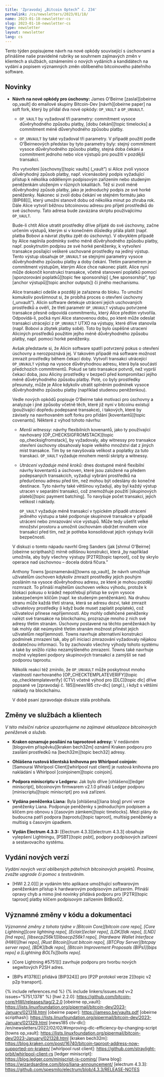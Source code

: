 ```yaml
---
title: 'Zpravodaj „Bitcoin Optech” č. 234'
permalink: /cs/newsletters/2023/01/18/
name: 2023-01-18-newsletter-cs
slug: 2023-01-18-newsletter-cs
type: newsletter
layout: newsletter
lang: cs
---
```

Tento týden popisujeme návrh na nové opkódy související s úschovnami
a přinášíme naše pravidelné rubriky se souhrnem zajímavých změn
v klientech a službách, oznámeními o nových vydáních a kandidátech
na vydání a popisem významných změn oblíbeného bitcoinového
páteřního software.

## Novinky

- **Návrh na nové opkódy pro úschovny:** James O'Beirne [zaslal][obeirne
  op_vault] do emailové skupiny Bitcoin-Dev [návrh][obeirne paper]
  na soft fork, který by přidal dva nové opkódy: `OP_VAULT` a `OP_UNVAULT`.

  - `OP_VAULT` by vyžadoval tři parametry: commitment vysoce
    důvěryhodného způsobu platby, [dobu čekání][topic timelocks]
    a commitment méně důveryhodného způsobu platby.

  - `OP_UNVAULT` by také vyžadoval tři parametry. V případě použití
    podle O'Beirneových představ by tyto parametry byly: stejný
    commitment vysoce důvěryhodného způsobu platby, stejná doba
    čekání a commitment jednoho nebo více výstupů pro použití
    v pozdější transakci.

  Pro vytvoření [úschovny][topic vaults] („vault”) si Alice zvolí
  vysoce důvěryhodný způsob platby, např. vícenásobný podpis vyžadující
  přístup k několika odděleným podpisovým zařízením nebo studeným
  peněženkám uloženým v různých lokalitách. Též si zvolí méně
  důvěryhodný způsob platby, jako je jednoduchý podpis ze své horké
  peněženky. Nakonec si zvolí dobu čekání ve stejném formátu jako [BIP68][],
  který umožní stanovit dobu od několika minut po zhruba rok. Dále
  Alice vytvoří běžnou bitcoinovou adresu pro přijetí prostředků
  do své úschovny. Tato adresa bude zavázána skriptu používajícímu
  `OP_VAULT`.

  Bude-li chtít Alice utratit prostředky dříve přijaté do své úschovny,
  začne určením výstupů, kterým si v konečném důsledky přála platit
  (např. platba Bobovi a návrat zbytku zpět do úschovny). V obvyklém
  případě by Alice naplnila podmínky svého méně důvěryhodného způsobu
  platby, např. poskytnutím podpisu ze své horké peněženky, k vytvoření
  transakce posílající veškeré uschované prostředky na jediný výstup.
  Tento výstup obsahuje `OP_UNVAULT` se stejnými parametry vysoce
  důvěryhodného způsobu platby a doby čekání. Třetím parametrem je
  commitment výstupům, kterým Alice chce nakonec platit. Alice nyní
  může dokončit konstrukci transakce, včetně stanovení poplatků
  pomocí [sponzorování poplatků][topic fee sponsorship] („fee
  sponsorship”, typ [anchor výstupů][topic anchor outputs]) či jiného
  mechanismu.

  Alice transakci odešle a později je zařazena do bloku. To umožní
  komukoliv povšimnout si, že probíhá proces o otevření úschovny
  („unvault”). Alicin software detekuje utrácení jejích uschovaných
  prostředků a ověří, že třetí parametr `OP_UNVAULT` výstupu
  potvrzené transakce přesně odpovídá commitmentu, který Alice
  předtím vytvořila. Odpovídá-li, počká nyní Alice stanovenou dobu,
  po které může odeslat transakci utrácející z `OP_UNVAULT` UTXO
  na výstupy, které dříve stanovila (např. Bobovi a zbytek platby
  sobě). Toto by bylo úspěšné utracení Aliciných prostředků použitím
  jejího méně důvěryhodného způsobu platby, např. pomocí horké
  peněženky.

  Avšak představte si, že Alicin software spatří potvrzený pokus o
  otevření úschovny a nerozpoznává jej. V takovém případě má software
  možnost zmrazit prostředky během čekací doby. Vytvoří transakci
  utrácející `OP_UNVAULT` výstup na vysoce důvěryhodnou adresu, která
  byla součástí předchozích commitmentů. Pokud se tato transakce
  potvrdí, než vyprší čekací doba, jsou Aliciny prostředky v bezpečí
  před kompromitací jejího méně důvěryhodného způsobu platby. Poté,
  co byly prostředky přesunuty, může je Alice kdykoliv utratit
  splněním podmínek vysoce důvěryhodného způsobu platby (například
  studenou peněženkou).

  Vedle nových opkódů popisuje O'Beirne také motivaci pro úschovny
  a analyzuje i jiné způsoby včetně těch, které již nyní v bitcoinu
  existují (používající dopředu podepsané transakce), i takových,
  které by závisely na navrhovaném soft forku pro přidání [koventantů][topic
  covenants]. Některé z výhod tohoto návrhu:

  - *Menší witnessy:* návrhy flexibilních kovenantů, jako ty používající
    navhovaný [OP_CHECKSIGFROMSTACK][topic op_checksigfromstack],
    by vyžadovaly, aby witnessy pro transakce otevření úschovny
    obsahovaly kopie velkého množství dat z jiných míst transakce.
    Tím by se navyšovala velikost a poplatky za tuto transkaci.
    `OP_VAULT` vyžaduje mnohem menší skripty a witnessy.

  - *Utrácení vyžaduje méně kroků:* dnes dostupné méně flexibilní
    návrhy koventantů a úschoven, které jsou založené na předem
    podepsaných transakcích, vyžadují vybrání prostředků na
    předurčenou adresu před tím, než mohou být odeslány do konečné
    destinace. Tyto návrhy také většinou vyžadují, aby byl každý
    výstup utracen v separátní transakci, což znemožňuje použití
    [skupinových plateb][topic payment batching]. To navyšuje
    počet transakcí, jejich velikost i náklady.

    `OP_VAULT` vyžaduje méně transakcí v typickém případě utrácení
    jediného výstupu a také podporuje skupinové transakce v případě
    utrácení nebo zmrazování více výstupů. Může tedy ušetřit
    velké množství prostoru a umožnit úschovnám obdržet mnohem
    více transakcí před tím, než je potřeba konsolidovat jejich
    výstupy kvůli bezpečnosti.

  V diskuzi o tomto nápadu navrhl Greg Sanders (jak [shrnul O'Beirne][obeirne
  scripthash]) mírně odlišnou konstrukci, která „by například umožnila,
  aby byly všechny výstupy [P2TR][topic taproot], což by skrylo
  operace nad úschovnou – docela dobrá fíčura.”

  Anthony Towns [poznamenává][towns op_vault], že návrh umožňuje
  uživatelům úschoven kdykoliv zmrazit prostředky jejich pouhým
  posláním na vysoce důvěryhodnou adresu, ze které je mohou později
  rozmrazit. To přináší majitelům úschoven velkou výhodu, protože
  k blokaci pokusu o krádež nepotřebují přístup ke svým vysoce
  zabezpečeným klíčům (např. ke studeným peněženkám). Na druhou stranu
  může každá třetí strana, která se adresu dozví, také zmrazit
  uživatelovy prostředky (i když bude muset zaplatit poplatek), což
  uživatelovi přinese nepříjemnosti. Aby mohly odlehčené peněženky
  nalézt své transakce na blockchainu, prozrazuje mnoho z nich
  své adresy třetím stranám. Úschovny postavené na těchto peněženkách
  by tak mohly dát neúmyslně třetím stranám možnost přinést jejich
  uživatelům nepříjemnosti. Towns navrhuje
  alternativní konstrukci podmínek zmrazení tak, aby při iniciaci
  zmrazování vyžadovaly nějakou dodatečnou informaci. To by zachovalo
  všechny výhody tohoto systému a také by snížilo riziko
  nezamýšleného zmrazení. Towns také navrhuje možné vylepšení
  podpory skupinových transakcí a zamýšlí se nad podporou taprootu.

  Několik reakcí též zmínilo, že `OP_UNVAULT` může poskytnout mnoho
  vlastností navrhovaného [OP_CHECKTEMPLATEVERIFY][topic op_checktemplateverify]
  (CTV) včetně výhod pro [DLC][topic dlc] dříve popsané ve [zpravodaji č. 185][news185
  ctv-dlc] (*angl.*), i když s většími náklady na blockchainu.

  V době psaní zpravodaje diskuze stála probíhala.

## Změny ve službách a klientech

*V této měsíční rubrice upozorňujeme na zajímavé aktualizace bitcoinových
peněženek a služeb.*

- **Kraken oznamuje posílání na taprootové adresy:**
  V nedávném [blogovém příspěvku][kraken bech32m] oznámil Kraken podporu
  pro zasílání prostředků na [bech32m][topic bech32] adresy.

- **Ohlášena rustová klientská knihovna pro Whirlpool coinjoin:**
  [Samourai Whirlpool Client][whirlpool rust client] je rustová knihovna
  pro nakládání s Whirlpool [coinjoinem][topic coinjoin].

- **Podpora miniscriptu v Ledgeru:**
  Jak bylo dříve [ohlášeno][ledger miniscript], bitcoinovým firmwarem
  v2.1.0 přináší Ledger podporu [miniscriptu][topic miniscript] pro svá
  zařízení.

- **Vydána peněženka Liana:**
  Byla [ohlášena][liana blog] první verze peněženky Liana. Podporuje peněženky
  s jednoduchým podpisem a klíčem pro obnovu s [časovým zámkem][topic timelocks].
  Mezi plány do budoucna patří podpora [taprootu][topic taproot], multisig
  peněženky a multisig s časovým úpadkem.

- **Vydán Electrum 4.3.3:**
  [Electrum 4.3.3][electrum 4.3.3] obsahuje vylepšení Lightningu, [PSBT][topic
  psbt], podpory podpisových zařízení a sestavovacího systému.

## Vydání nových verzí

*Vydání nových verzí oblíbených páteřních bitcoinových projektů. Prosíme,
zvažte upgrade či pomoc s testováním.*

- [HWI 2.2.0][] je vydáním této aplikace umožňující softwarovým peněženkám
  přístup k hardwarovým podpisovým zařízením. Přináší opravy chyb a mimo jiné
  novinky přidává podporu pro [P2TR][topic taproot] platby klíčem podpisovým
  zařízením BitBox02.

## Významné změny v kódu a dokumentaci

*Významné změny z tohoto týdne v [Bitcoin Core][bitcoin core repo], [Core
Lightning][core lightning repo], [Eclair][eclair repo], [LDK][ldk repo],
[LND][lnd repo], [libsecp256k1][libsecp256k1 repo], [Hardware Wallet
Interface (HWI)][hwi repo], [Rust Bitcoin][rust bitcoin repo], [BTCPay
Server][btcpay server repo], [BDK][bdk repo], [Bitcoin Improvement
Proposals (BIPs)][bips repo] a [Lightning BOLTs][bolts repo].*

- [Core Lightning #5751][] zavrhuje podporu pro tvorbu nových segwitových P2SH adres.

- [BIPs #1378][] přidává [BIP324][] pro [P2P protokol verze 2][topic v2 p2p transport].

{% include references.md %}
{% include linkers/issues.md v=2 issues="5751,1378" %}
[hwi 2.2.0]: https://github.com/bitcoin-core/HWI/releases/tag/2.2.0
[obeirne op_vault]: https://lists.linuxfoundation.org/pipermail/bitcoin-dev/2023-January/021318.html
[obeirne paper]: https://jameso.be/vaults.pdf
[obeirne scripthash]: https://lists.linuxfoundation.org/pipermail/bitcoin-dev/2023-January/021329.html
[news185 ctv-dlc]: /en/newsletters/2022/02/02/#improving-dlc-efficiency-by-changing-script
[towns op_vault]: https://lists.linuxfoundation.org/pipermail/bitcoin-dev/2023-January/021328.html
[kraken bech32m]: https://blog.kraken.com/post/16740/bitcoin-taproot-address-now-supported-on-kraken/
[whirlpool rust client]: https://github.com/straylight-orbit/whirlpool-client-rs
[ledger miniscript]: https://blog.ledger.com/miniscript-is-coming/
[liana blog]: https://wizardsardine.com/blog/liana-announcement/
[electrum 4.3.3]: https://github.com/spesmilo/electrum/blob/4.3.3/RELEASE-NOTES
